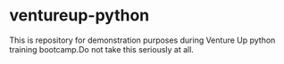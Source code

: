 # ventureup-python
This is repository for demonstration purposes during Venture Up python training bootcamp.Do not take this seriously at all.